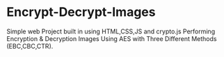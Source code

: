 # Encrypt-Decrypt-Images
Simple web Project built in using HTML,CSS,JS and crypto.js Performing Encryption & Decryption Images Using AES with Three Different Methods (EBC,CBC,CTR).

